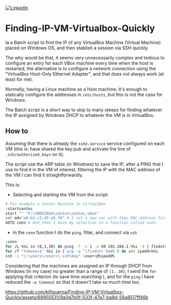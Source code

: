 [![LinkedIn][linkedin-shield]][linkedin-url] 

# Finding-IP-VM-Virtualbox-Quickly
Ia a Batch script to find the IP of any VirtualBox Machine (Virtual Machine) placed on Windows OS, and then stablish a session via SSH quickly.

The why would be that, it seems very unnecessarily complex and tedious to configure an entry for each VBox machine every time when the host is restarted, the alternative is to configure a network connection using the "VirtualBox Host-Only Ethernet Adapter", and that does not always work (at least for me). 

Normally, having a Linux machine as a Host machine, it's enough to statically configure the addresses in `/etc/hosts`, but this is not the case for Windows.

The Batch script is a short way to skip to many steeps for finding whatever the IP assigned by Windows DHCP to whatever the VM is in VirtualBox.

## How to
Assuming that there is already the `sshd.service` service configured on each VM (this is: have shared the key.pub and activate the line of `.ssh/authorized_keys` on it).

The script use the ARP table (in Windows) to save the IP, after a PING that I use to find it in the VM of interest, filtering the IP with the MAC address of the VM I can find it straightforwardly.

This is:

* Selecting and starting the VM from the script:

```sh
# For example a Centos Machine in VirtualBox
:startcentos
start "" "F:\VBOX2024\centos\centos.vbox"
set md="a0-b1-c2-d3-e5-f6" # I set a new var with they MAC Address first
GOTO conn # And then I move my selection to a function called conn.
```
* In the `conn` function I do the `ping`, filter, and connect via `ssh`

```sh
:conn
for /L %%i in (0,1,30) do ping -f -n 1 -w 50 192.168.1.%%i -4 | findstr -m "bytes=32"
for /f "tokens=1" %%i in ('arp -a ^|findstr %md%') do set ipadd=%%i
ssh -i "c:\users\<user>\.ssh\key" <user>@%ipadd%
```
Considering that the machines are assigned an IP through DHCP from Windows (in my case) no greater than a range of `[1..30]`, I send the `for` applying that criterion (to save time searching ), and for the `ping` I have reduced the `-w timeout` so that it doesn't take so much time too.



https://github.com/kjfigueroa/Finding-IP-VM-Virtualbox-Quickly/assets/68950531/9a0d7b0f-533f-47a7-ba8d-56a8517ff46b



[linkedin-shield]: https://img.shields.io/badge/-LinkedIn-black.svg?style=for-the-badge&logo=linkedin&colorB=555
[linkedin-url]: https://www.linkedin.com/in/kjfigueroa/ 
